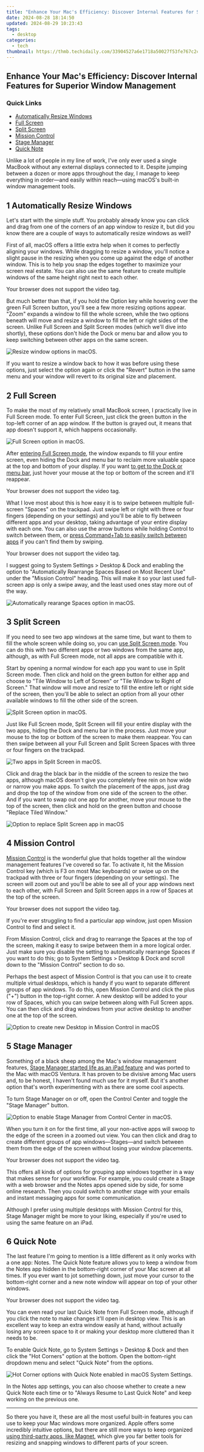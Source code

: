 ```yaml
---
title: "Enhance Your Mac's Efficiency: Discover Internal Features for Superior Window Management"
date: 2024-08-28 18:14:50
updated: 2024-08-29 10:23:43
tags:
  - desktop
categories:
  - tech
thumbnail: https://thmb.techidaily.com/33904527a6e1718a50027f53fe767c2c1eedacdbdef4cb5558c43f077a848c48.jpg
---
```


## Enhance Your Mac's Efficiency: Discover Internal Features for Superior Window Management

### Quick Links

* [Automatically Resize Windows](https://hardware-updates.techidaily.com/the-gigabyte-g6x-on-testing-grounds-delivering-decent-gameplay-without-distinct-features/)
* [Full Screen](https://screen-video-capture.techidaily.com/unlock-gaming-potential-your-complete-xbox-screenshot-guide-for-2024/)
* [Split Screen](https://on-screen-recording.techidaily.com/updated-comprehensible-guide-to-updating-usernames-in-google-meet/)
* [Mission Control](https://video-screen-grab.techidaily.com/vocalvoyage-listening-and-recording-expedition-for-2024/)
* [Stage Manager](https://fox-blue.techidaily.com/updated-in-2024-mastering-audio-diminishment-in-lumafusion/)
* [Quick Note](https://youtube-web.techidaily.com/n-2024-top-picks-for-virtual-globe-tourists/)

 Unlike a lot of people in my line of work, I've only ever used a single MacBook without any external displays connected to it. Despite jumping between a dozen or more apps throughout the day, I manage to keep everything in order—and easily within reach—using macOS's built-in window management tools.

## 1  Automatically Resize Windows 

 Let's start with the simple stuff. You probably already know you can click and drag from one of the corners of an app window to resize it, but did you know there are a couple of ways to automatically resize windows as well?

 First of all, macOS offers a little extra help when it comes to perfectly aligning your windows. While dragging to resize a window, you'll notice a slight pause in the resizing when you come up against the edge of another window. This is to help you snap the edges together to maximize your screen real estate. You can also use the same feature to create multiple windows of the same height right next to each other.

Your browser does not support the video tag. 

 But much better than that, if you hold the Option key while hovering over the green Full Screen button, you'll see a few more resizing options appear. "Zoom" expands a window to fill the whole screen, while the two options beneath will move and resize a window to fill the left or right sides of the screen. Unlike Full Screen and Split Screen modes (which we'll dive into shortly), these options don't hide the Dock or menu bar and allow you to keep switching between other apps on the same screen.

![Resize window options in macOS.](https://static1.howtogeekimages.com/wordpress/wp-content/uploads/2024/03/resize-window-options-in-macos.png) 

 If you want to resize a window back to how it was before using these options, just select the option again or click the "Revert" button in the same menu and your window will revert to its original size and placement.

## 2  Full Screen 

 To make the most of my relatively small MacBook screen, I practically live in Full Screen mode. To enter Full Screen, just click the green button in the top-left corner of an app window. If the button is grayed out, it means that app doesn't support it, which happens occasionally.

![Full Screen option in macOS.](https://static1.howtogeekimages.com/wordpress/wp-content/uploads/2024/03/full-screen-option-in-macos.png) 

 After [entering Full Screen mode](https://unlock-android.techidaily.com/how-to-reset-a-honor-x50-phone-that-is-locked-by-drfone-android/), the window expands to fill your entire screen, even hiding the Dock and menu bar to reclaim more valuable space at the top and bottom of your display. If you want [to get to the Dock or menu bar](https://facebook-record-videos.techidaily.com/updated-learn-from-the-best-youtubes-top-green-screen-techniques/), just hover your mouse at the top or bottom of the screen and it'll reappear.

Your browser does not support the video tag. 

 What I love most about this is how easy it is to swipe between multiple full-screen "Spaces" on the trackpad. Just swipe left or right with three or four fingers (depending on your settings) and you'll be able to fly between different apps and your desktop, taking advantage of your entire display with each one. You can also use the arrow buttons while holding Control to switch between them, or [press Command+Tab to easily switch between apps](https://tiktok-clips.techidaily.com/updated-the-filmmakers-formula-for-unbeatable-tiktok-reaction-content-using-filmora/) if you can't find them by swiping.

Your browser does not support the video tag. 

 I suggest going to System Settings > Desktop & Dock and enabling the option to "Automatically Rearrange Spaces Based on Most Recent Use" under the "Mission Control" heading. This will make it so your last used full-screen app is only a swipe away, and the least used ones stay more out of the way.

![Automatically rearange Spaces option in macOS.](https://static1.howtogeekimages.com/wordpress/wp-content/uploads/2024/03/automatically-rearange-spaces-option-in-macos.png) 

## 3  Split Screen 

 If you need to see two app windows at the same time, but want to them to fill the whole screen while doing so, you can [use Split Screen mode](https://some-techniques.techidaily.com/updated-highlighting-elite-gif-software-on-apple-iphones/). You can do this with two different apps or two windows from the same app, although, as with Full Screen mode, not all apps are compatible with it.

 Start by opening a normal window for each app you want to use in Split Screen mode. Then click and hold on the green button for either app and choose to "Tile Window to Left of Screen" or "Tile Window to Right of Screen." That window will move and resize to fill the entire left or right side of the screen, then you'll be able to select an option from all your other available windows to fill the other side of the screen.

![Split Screen option in macOS.](https://static1.howtogeekimages.com/wordpress/wp-content/uploads/2024/03/split-screen-option-in-macos.png) 

 Just like Full Screen mode, Split Screen will fill your entire display with the two apps, hiding the Dock and menu bar in the process. Just move your mouse to the top or bottom of the screen to make them reappear. You can then swipe between all your Full Screen and Split Screen Spaces with three or four fingers on the trackpad.

![Two apps in Split Screen in macOS.](https://static1.howtogeekimages.com/wordpress/wp-content/uploads/2024/03/two-apps-in-split-screen-in-macos.png) 

 Click and drag the black bar in the middle of the screen to resize the two apps, although macOS doesn't give you completely free rein on how wide or narrow you make apps. To switch the placement of the apps, just drag and drop the top of the window from one side of the screen to the other. And if you want to swap out one app for another, move your mouse to the top of the screen, then click and hold on the green button and choose "Replace Tiled Window."

![Option to replace Split Screen app in macOS](https://static1.howtogeekimages.com/wordpress/wp-content/uploads/2024/03/option-to-replace-split-screen-app-in-macos.png) 

## 4  Mission Control 

[Mission Control](https://fake-location.techidaily.com/in-2024-a-detailed-vpna-fake-gps-location-free-review-on-honor-100-drfone-by-drfone-virtual-android/) is the wonderful glue that holds together all the window management features I've covered so far. To activate it, hit the Mission Control key (which is F3 on most Mac keyboards) or swipe up on the trackpad with three or four fingers (depending on your settings). The screen will zoom out and you'll be able to see all of your app windows next to each other, with Full Screen and Split Screen apps in a row of Spaces at the top of the screen.

Your browser does not support the video tag. 

 If you're ever struggling to find a particular app window, just open Mission Control to find and select it.

 From Mission Control, click and drag to rearrange the Spaces at the top of the screen, making it easy to swipe between them in a more logical order. Just make sure you disable the setting to automatically rearrange Spaces if you want to do this; go to System Settings > Desktop & Dock and scroll down to the "Mission Control" section to do so.

 Perhaps the best aspect of Mission Control is that you can use it to create multiple virtual desktops, which is handy if you want to separate different groups of app windows. To do this, open Mission Control and click the plus ("+") button in the top-right corner. A new desktop will be added to your row of Spaces, which you can swipe between along with Full Screen apps. You can then click and drag windows from your active desktop to another one at the top of the screen.

![Option to create new Desktop in Mission Control in macOS](https://static1.howtogeekimages.com/wordpress/wp-content/uploads/2024/03/option-to-create-new-desktop-in-mission-control-in-macos.png) 

## 5  Stage Manager 

 Something of a black sheep among the Mac's window management features, [Stage Manager started life as an iPad feature](https://extra-support.techidaily.com/new-perfecting-inshot-transitions-techniques/) and was ported to the Mac with macOS Ventura. It has proven to be divisive among Mac users and, to be honest, I haven't found much use for it myself. But it's another option that's worth experimenting with as there are some cool aspects.

 To turn Stage Manager on or off, open the Control Center and toggle the "Stage Manager" button.

![Option to enable Stage Manager from Control Center in macOS.](https://static1.howtogeekimages.com/wordpress/wp-content/uploads/2024/03/option-to-enable-stage-manager-from-control-center-in-macos.png) 

 When you turn it on for the first time, all your non-active apps will swoop to the edge of the screen in a zoomed out view. You can then click and drag to create different groups of app windows—Stages—and switch between them from the edge of the screen without losing your window placements.

Your browser does not support the video tag. 

 This offers all kinds of options for grouping app windows together in a way that makes sense for your workflow. For example, you could create a Stage with a web browser and the Notes apps opened side by side, for some online research. Then you could switch to another stage with your emails and instant messaging apps for some communication.

 Although I prefer using multiple desktops with Mission Control for this, Stage Manager might be more to your liking, especially if you're used to using the same feature on an iPad.

## 6  Quick Note 

 The last feature I'm going to mention is a little different as it only works with a one app: Notes. The Quick Note feature allows you to keep a window from the Notes app hidden in the bottom-right corner of your Mac screen at all times. If you ever want to jot something down, just move your cursor to the bottom-right corner and a new note window will appear on top of your other windows.

Your browser does not support the video tag. 

 You can even read your last Quick Note from Full Screen mode, although if you click the note to make changes it'll open in desktop view. This is an excellent way to keep an extra window easily at hand, without actually losing any screen space to it or making your desktop more cluttered than it needs to be.

 To enable Quick Note, go to System Settings > Desktop & Dock and then click the "Hot Corners" option at the bottom. Open the bottom-right dropdown menu and select "Quick Note" from the options.

![Hot Corner options with Quick Note enabled in macOS System Settings.](https://static1.howtogeekimages.com/wordpress/wp-content/uploads/2024/03/hot-corner-options-with-quick-note-enabled-in-macos-system-settings.png) 

 In the Notes app settings, you can also choose whether to create a new Quick Note each time or to "Always Resume to Last Quick Note" and keep working on the previous one.

---

 So there you have it, these are all the most useful built-in features you can use to keep your Mac windows more organized. Apple offers some incredibly intuitive options, but there are still more ways to keep organized [using third-party apps, like Magnet](https://tech-revival.techidaily.com/boosting-productivity-integrating-chatgpt-into-your-vs-code-experience-top-tips/), which give you far better tools for resizing and snapping windows to different parts of your screen.

<ins class="adsbygoogle"
     style="display:block"
     data-ad-format="autorelaxed"
     data-ad-client="ca-pub-7571918770474297"
     data-ad-slot="1223367746"></ins>



<ins class="adsbygoogle"
     style="display:block"
     data-ad-client="ca-pub-7571918770474297"
     data-ad-slot="8358498916"
     data-ad-format="auto"
     data-full-width-responsive="true"></ins>
